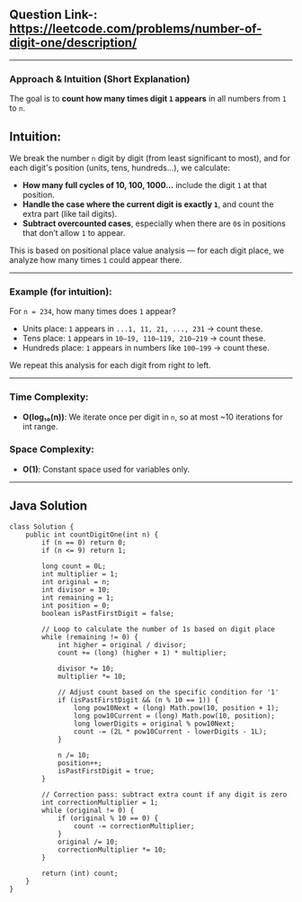 ## Question Link-: https://leetcode.com/problems/number-of-digit-one/description/
---
###  Approach & Intuition (Short Explanation)

The goal is to **count how many times digit `1` appears** in all numbers from `1` to `n`.

## Intuition:
We break the number `n` digit by digit (from least significant to most), and for each digit's position (units, tens, hundreds...), we calculate:

* **How many full cycles of 10, 100, 1000...** include the digit `1` at that position.
* **Handle the case where the current digit is exactly `1`**, and count the extra part (like tail digits).
* **Subtract overcounted cases**, especially when there are `0`s in positions that don’t allow `1` to appear.

This is based on positional place value analysis — for each digit place, we analyze how many times `1` could appear there.

---

###  Example (for intuition):

For `n = 234`, how many times does `1` appear?

* Units place: `1` appears in `...1, 11, 21, ..., 231` → count these.
* Tens place: `1` appears in `10–19, 110–119, 210–219` → count these.
* Hundreds place: `1` appears in numbers like `100–199` → count these.

We repeat this analysis for each digit from right to left.

---

###  Time Complexity:

* **O(log₁₀(n))**: We iterate once per digit in `n`, so at most \~10 iterations for int range.

### Space Complexity:

* **O(1)**: Constant space used for variables only.
---

## Java Solution
```
class Solution {
    public int countDigitOne(int n) {
        if (n == 0) return 0;
        if (n <= 9) return 1;

        long count = 0L;
        int multiplier = 1;
        int original = n;
        int divisor = 10;
        int remaining = 1;
        int position = 0;
        boolean isPastFirstDigit = false;

        // Loop to calculate the number of 1s based on digit place
        while (remaining != 0) {
            int higher = original / divisor;
            count += (long) (higher + 1) * multiplier;

            divisor *= 10;
            multiplier *= 10;

            // Adjust count based on the specific condition for '1'
            if (isPastFirstDigit && (n % 10 == 1)) {
                long pow10Next = (long) Math.pow(10, position + 1);
                long pow10Current = (long) Math.pow(10, position);
                long lowerDigits = original % pow10Next;
                count -= (2L * pow10Current - lowerDigits - 1L);
            }

            n /= 10;
            position++;
            isPastFirstDigit = true;
        }

        // Correction pass: subtract extra count if any digit is zero
        int correctionMultiplier = 1;
        while (original != 0) {
            if (original % 10 == 0) {
                count -= correctionMultiplier;
            }
            original /= 10;
            correctionMultiplier *= 10;
        }

        return (int) count;
    }
}

